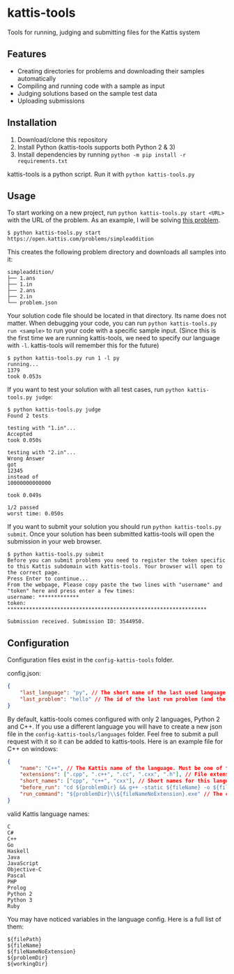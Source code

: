 # kattis-tools

Tools for running, judging and submitting files for the Kattis system

## Features

- Creating directories for problems and downloading their samples automatically
- Compiling and running code with a sample as input
- Judging solutions based on the sample test data
- Uploading submissions

## Installation

1. Download/clone this repository
2. Install Python (kattis-tools supports both Python 2 & 3)
3. Install dependencies by running `python -m pip install -r requirements.txt`

kattis-tools is a python script. Run it with `python kattis-tools.py`

## Usage

To start working on a new project, run `python kattis-tools.py start <URL>` with the URL of the problem. As an example, I will be solving [this problem](https://open.kattis.com/problems/simpleaddition).

```
$ python kattis-tools.py start https://open.kattis.com/problems/simpleaddition
```

This creates the following problem directory and downloads all samples into it:

```
simpleaddition/
├── 1.ans
├── 1.in
├── 2.ans
├── 2.in
└── problem.json
```

Your solution code file should be located in that directory. Its name does not matter. When debugging your code, you can run `python kattis-tools.py run <sample>` to run your code with a specific sample input. (Since this is the first time we are running kattis-tools, we need to specify our language with `-l`. kattis-tools will remember this for the future)

```
$ python kattis-tools.py run 1 -l py
running...
1379
took 0.053s
```

If you want to test your solution with all test cases, run `python kattis-tools.py judge`:

```
$ python kattis-tools.py judge
Found 2 tests

testing with "1.in"...
Accepted
took 0.050s

testing with "2.in"...
Wrong Answer
got
12345
instead of
10000000000000

took 0.049s

1/2 passed
worst time: 0.050s
```

If you want to submit your solution you should run `python kattis-tools.py submit`. Once your solution has been submitted kattis-tools will open the submission in your web browser.

```
$ python kattis-tools.py submit
Before you can submit problems you need to register the token specific to this Kattis subdomain with kattis-tools. Your browser will open to the correct page.
Press Enter to continue...
From the webpage, Please copy paste the two lines with "username" and "token" here and press enter a few times:
username: *************
token: ****************************************************************

Submission received. Submission ID: 3544950.
```

## Configuration

Configuration files exist in the `config-kattis-tools` folder.

config.json:

```json
{
    "last_language": "py", // The short name of the last used language (and the default language to use). Can be modified with the -l command line argument
    "last_problem": "hello" // The id of the last run problem (and the default problem to run). Can be modified with the -p command line argument
}
```

By default, kattis-tools comes configured with only 2 languages, Python 2 and C++. If you use a different language you will have to create a new json file in the `config-kattis-tools/languages` folder. Feel free to submit a pull request with it so it can be added to kattis-tools. Here is an example file for C++ on windows:

```json
{
    "name": "C++", // The Kattis name of the language. Must be one of the names in the codeblock below this one, otherwise Kattis will return "Invalid Language" when submitting.
    "extensions": [".cpp", ".c++", ".cc", ".cxx", ".h"], // File extensions for this language
    "short_names": ["cpp", "c++", "cxx"], // Short names for this language, they are what identifies the language when running -l.
    "before_run": "cd ${problemDir} && g++ -static ${fileName} -o ${fileNameNoExtension}.exe", // A command to run before running your program. Usually used for the compile command, can be left empty if your language does not require compilation. Only runs once before all tests when judging.
    "run_command": "${problemDir}\\${fileNameNoExtension}.exe" // The command that runs your program.
}
```

valid Kattis language names:

```
C
C#
C++
Go
Haskell
Java
JavaScript
Objective-C
Pascal
PHP
Prolog
Python 2
Python 3
Ruby
```

You may have noticed variables in the language config. Here is a full list of them:

```
${filePath}
${fileName}
${fileNameNoExtension}
${problemDir}
${workingDir}
```